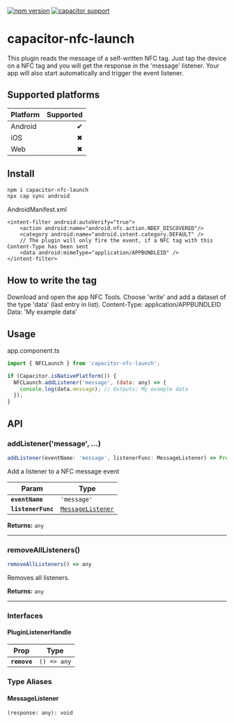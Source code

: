 [![npm version](https://badge.fury.io/js/capacitor-nfc-launch.svg)](https://badge.fury.io/js/capacitor-nfc-launch)
[![capacitor support](https://img.shields.io/badge/capacitor%20support-v5-brightgreen?logo=capacitor)](https://capacitorjs.com/)

# capacitor-nfc-launch

This plugin reads the message of a self-written NFC tag. Just tap the device on a NFC tag and you will get the response in the 'message' listener. Your app will also start automatically and trigger the event listener.

## Supported platforms

| Platform | Supported |
| -------- | --------: |
| Android  |        ✔ |
| iOS      |        ✖ |
| Web      |        ✖ |

## Install

```bash
npm i capacitor-nfc-launch
npx cap sync android
```

AndroidManifest.xml

```
<intent-filter android:autoVerify="true">
    <action android:name="android.nfc.action.NDEF_DISCOVERED"/>
    <category android:name="android.intent.category.DEFAULT" />
    // The plugin will only fire the event, if a NFC tag with this Content-Type has been sent
    <data android:mimeType="application/APPBUNDLEID" />
</intent-filter>
```

## How to write the tag

Download and open the app NFC Tools. Choose 'write' and add a dataset of the type 'data' (last entry in list).
Content-Type: application/APPBUNDLEID
Data: 'My example data'

## Usage

app.component.ts

```javascript
import { NFCLaunch } from 'capacitor-nfc-launch';

if (Capacitor.isNativePlatform()) {
  NFCLaunch.addListener('message', (data: any) => {
    console.log(data.message); // Outputs: My example data
  });
}
```

## API

<docgen-index>

<docgen-api>
<!--Update the source file JSDoc comments and rerun docgen to update the docs below-->

### addListener('message', ...)

```typescript
addListener(eventName: 'message', listenerFunc: MessageListener) => Promise<PluginListenerHandle> & PluginListenerHandle
```

Add a listener to a NFC message event

| Param              | Type                                                        |
| ------------------ | ----------------------------------------------------------- |
| **`eventName`**    | <code>'message'</code>                                      |
| **`listenerFunc`** | <code><a href="#messagelistener">MessageListener</a></code> |

**Returns:** <code>any</code>

---

### removeAllListeners()

```typescript
removeAllListeners() => any
```

Removes all listeners.

**Returns:** <code>any</code>

---

### Interfaces

#### PluginListenerHandle

| Prop         | Type                      |
| ------------ | ------------------------- |
| **`remove`** | <code>() =&gt; any</code> |

### Type Aliases

#### MessageListener

<code>(response: any): void</code>

</docgen-api>
